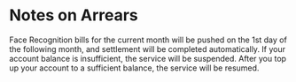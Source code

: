 # Notes on Arrears

Face Recognition bills for the current month will be pushed on the 1st day of the following month, and settlement will be completed automatically. If your account balance is insufficient, the service will be suspended. After you top up your account to a sufficient balance, the service will be resumed. 